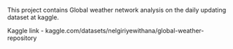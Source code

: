This project contains Global weather network analysis on the daily updating dataset at kaggle.

Kaggle link - kaggle.com/datasets/nelgiriyewithana/global-weather-repository
